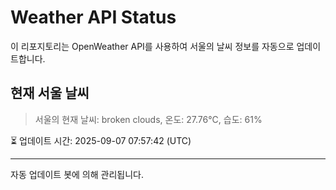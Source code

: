 
# Weather API Status

이 리포지토리는 OpenWeather API를 사용하여 서울의 날씨 정보를 자동으로 업데이트합니다.

## 현재 서울 날씨
> 서울의 현재 날씨: broken clouds, 온도: 27.76°C, 습도: 61%

⏳ 업데이트 시간: 2025-09-07 07:57:42 (UTC)

---
자동 업데이트 봇에 의해 관리됩니다.
